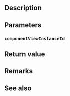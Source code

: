 ## Description

## Parameters

### `componentViewInstanceId`

## Return value

## Remarks

## See also